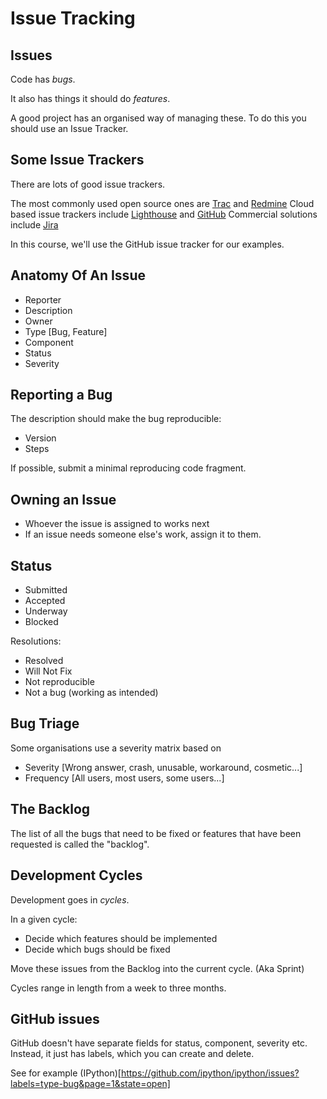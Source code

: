 Issue Tracking
==============

Issues
------

Code has *bugs*.

It also has things it should do *features*.

A good project has an organised way of managing these.
To do this you should use an Issue Tracker.

Some Issue Trackers
-------------------

There are lots of good issue trackers.

The most commonly used open source ones are [Trac](http://trac.edgewall.org/) and [Redmine](http://www.redmine.org/)
Cloud based issue trackers include [Lighthouse](http://lighthouseapp.com/) and [GitHub](https://github.com/blog/831-issues-2-0-the-next-generation)
Commercial solutions include [Jira](https://www.atlassian.com/software/jira)

In this course, we'll use the GitHub issue tracker for our examples.

Anatomy Of An Issue
-------------------

* Reporter
* Description
* Owner
* Type [Bug, Feature]
* Component
* Status
* Severity

Reporting a Bug
------------------

The description should make the bug reproducible:

* Version
* Steps

If possible, submit a minimal reproducing code fragment.

Owning an Issue
---------------

* Whoever the issue is assigned to works next
* If an issue needs someone else's work, assign it to them.

Status 
------

* Submitted
* Accepted
* Underway
* Blocked

Resolutions:

* Resolved
* Will Not Fix
* Not reproducible
* Not a bug (working as intended)

Bug Triage
----------

Some organisations use a severity matrix based on

* Severity [Wrong answer, crash, unusable, workaround, cosmetic...]
* Frequency [All users, most users, some users...]

The Backlog
-----------

The list of all the bugs that need to be fixed or
features that have been requested is called the "backlog".

Development Cycles
------------------

Development goes in *cycles*.

In a given cycle:

* Decide which features should be implemented
* Decide which bugs should be fixed

Move these issues from the Backlog into the current cycle. (Aka Sprint)

Cycles range in length from a week to three months.

GitHub issues
-------------

GitHub doesn't have separate fields for status, component, severity etc.
Instead, it just has labels, which you can create and delete.

See for example (IPython)[https://github.com/ipython/ipython/issues?labels=type-bug&page=1&state=open]
